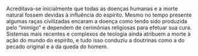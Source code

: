 ﻿Acreditava-se inicialmente que todas as doenças humanas e a morte natural fossem devidas à influência do espírito. Mesmo no tempo presente algumas raças civilizadas encaram a doença como tendo sido produzida pelo “inimigo” e dependem de cerimônias religiosas para efetuar  sua cura. Sistemas mais recentes e complexos de teologia ainda atribuem a morte à ação do mundo do espírito, e tudo isso conduziu a doutrinas como a do pecado original e a da queda do homem.